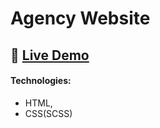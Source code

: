 # Agency Website
## 🔗 [**Live Demo**](https://kananamir.github.io/agency-website/home.html)
#### Technologies:
- HTML, 
- CSS(SCSS)




